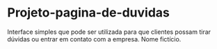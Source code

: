 # Projeto-pagina-de-duvidas
Interface simples que pode ser utilizada para que clientes possam tirar dúvidas ou entrar em contato com a empresa. Nome fictício.
